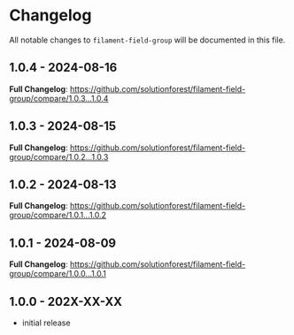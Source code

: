 # Changelog

All notable changes to `filament-field-group` will be documented in this file.

## 1.0.4 - 2024-08-16

**Full Changelog**: https://github.com/solutionforest/filament-field-group/compare/1.0.3...1.0.4

## 1.0.3 - 2024-08-15

**Full Changelog**: https://github.com/solutionforest/filament-field-group/compare/1.0.2...1.0.3

## 1.0.2 - 2024-08-13

**Full Changelog**: https://github.com/solutionforest/filament-field-group/compare/1.0.1...1.0.2

## 1.0.1 - 2024-08-09

**Full Changelog**: https://github.com/solutionforest/filament-field-group/compare/1.0.0...1.0.1

## 1.0.0 - 202X-XX-XX

- initial release
